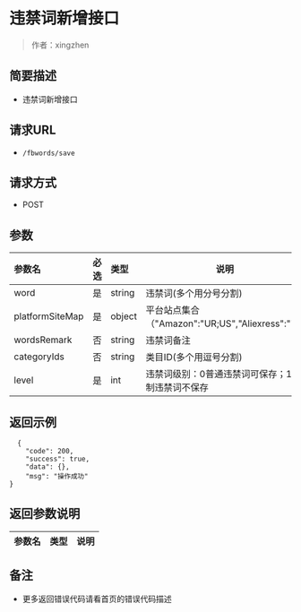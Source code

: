 # 违禁词新增接口

> 作者：xingzhen

## 简要描述

- 违禁词新增接口

## 请求URL
- `/fbwords/save `
  
## 请求方式
- POST 

## 参数

|参数名|必选|类型|说明|
|:----    |:---|:----- |-----   |
|word |是  |string |违禁词(多个用分号分割)   |
|platformSiteMap |是  |object |平台站点集合（"Amazon":"UR;US","Aliexress":""）   |
|wordsRemark     |否  |string | 违禁词备注    |
|categoryIds     |否  |string | 类目ID(多个用逗号分割)    |
|level    |是  |int | 违禁词级别：0普通违禁词可保存；1强制违禁词不保存    |

## 返回示例 

``` 
  {
    "code": 200,
    "success": true,
    "data": {},
    "msg": "操作成功"
}
```

## 返回参数说明 

|参数名|类型|说明|
|:-----  |:-----|-----                           |

## 备注 

- 更多返回错误代码请看首页的错误代码描述